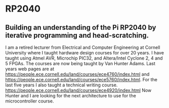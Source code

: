 # RP2040
Building an understanding of the Pi RP2040 by iterative programming and head-scratching.
---
I am a retired lecturer from Electrical and Computer Engineering at Cornell University where I taught hardware design courses
for over 20 years. I have taught using Atmel AVR, Microchip PIC32, and Altera/Intel Cyclone 2, 4 and 5 FPGAs.
The courses are now being taught by Van Hunter Adams. 
Last years web pages are at 
https://people.ece.cornell.edu/land/courses/ece4760/index.html
and
https://people.ece.cornell.edu/land/courses/ece5760/index.html.
For the last five years I also taught a technical writing course.
https://people.ece.cornell.edu/land/courses/ece4920/index.html
Now Hunter and I are looking for the next architecture to use for the microcontroller course.
